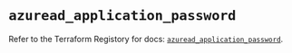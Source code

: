 # `azuread_application_password`

Refer to the Terraform Registory for docs: [`azuread_application_password`](https://registry.terraform.io/providers/hashicorp/azuread/2.38.0/docs/resources/application_password).
